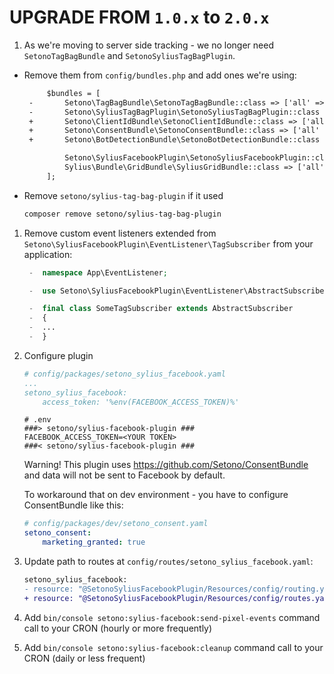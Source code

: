 # UPGRADE FROM `1.0.x` to `2.0.x`

1. As we're moving to server side tracking - we no longer need `SetonoTagBagBundle` 
   and `SetonoSyliusTagBagPlugin`. 
   
- Remove them from `config/bundles.php` and add ones we're using:

    ```diff
         $bundles = [
     -       Setono\TagBagBundle\SetonoTagBagBundle::class => ['all' => true],
     -       Setono\SyliusTagBagPlugin\SetonoSyliusTagBagPlugin::class => ['all' => true],
     +       Setono\ClientIdBundle\SetonoClientIdBundle::class => ['all' => true],
     +       Setono\ConsentBundle\SetonoConsentBundle::class => ['all' => true],
     +       Setono\BotDetectionBundle\SetonoBotDetectionBundle::class => ['all' => true],

             Setono\SyliusFacebookPlugin\SetonoSyliusFacebookPlugin::class => ['all' => true],
             Sylius\Bundle\GridBundle\SyliusGridBundle::class => ['all' => true],
         ];
    ```
   
- Remove `setono/sylius-tag-bag-plugin` if it used
    
    ```bash
    composer remove setono/sylius-tag-bag-plugin
    ```

1. Remove custom event listeners extended from `Setono\SyliusFacebookPlugin\EventListener\TagSubscriber`
   from your application:

    ```php
     -  namespace App\EventListener;
   
     -  use Setono\SyliusFacebookPlugin\EventListener\AbstractSubscriber;
    
     -  final class SomeTagSubscriber extends AbstractSubscriber
     -  {
     -  ...
     -  }
    ```
1. Configure plugin

    ```yaml
    # config/packages/setono_sylius_facebook.yaml
    ...
    setono_sylius_facebook:
        access_token: '%env(FACEBOOK_ACCESS_TOKEN)%'
    ```
    
    ```dotenv
    # .env
    ###> setono/sylius-facebook-plugin ###
    FACEBOOK_ACCESS_TOKEN=<YOUR TOKEN>
    ###< setono/sylius-facebook-plugin ###
    ```

    Warning! This plugin uses
    https://github.com/Setono/ConsentBundle
    and data will not be sent to Facebook by default.
   
    To workaround that on dev environment - you have to configure ConsentBundle like this:

    ```yaml
    # config/packages/dev/setono_consent.yaml
    setono_consent:
        marketing_granted: true
    ```

1. Update path to routes at `config/routes/setono_sylius_facebook.yaml`:

    ```diff
    setono_sylius_facebook:
    - resource: "@SetonoSyliusFacebookPlugin/Resources/config/routing.yaml"
    + resource: "@SetonoSyliusFacebookPlugin/Resources/config/routes.yaml"
    ```
   
1. Add `bin/console setono:sylius-facebook:send-pixel-events`
   command call to your CRON (hourly or more frequently)

1. Add `bin/console setono:sylius-facebook:cleanup`
   command call to your CRON (daily or less frequent)

